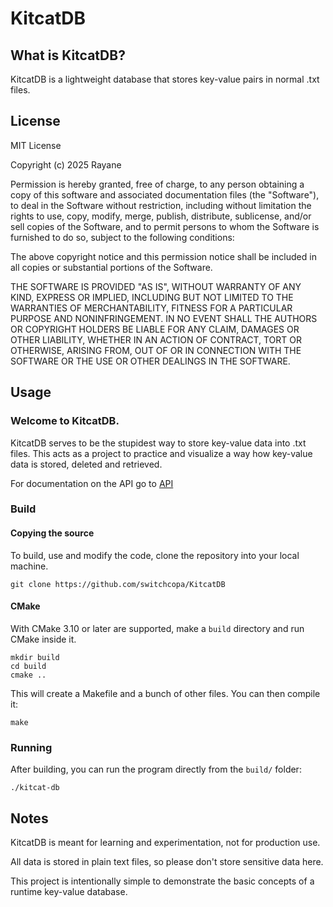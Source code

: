 # KitcatDB

## What is KitcatDB? 

KitcatDB is a lightweight database that stores key-value pairs in normal .txt files.

## License 

MIT License

Copyright (c) 2025 Rayane

Permission is hereby granted, free of charge, to any person obtaining a copy
of this software and associated documentation files (the "Software"), to deal
in the Software without restriction, including without limitation the rights
to use, copy, modify, merge, publish, distribute, sublicense, and/or sell
copies of the Software, and to permit persons to whom the Software is
furnished to do so, subject to the following conditions:

The above copyright notice and this permission notice shall be included in all
copies or substantial portions of the Software.

THE SOFTWARE IS PROVIDED "AS IS", WITHOUT WARRANTY OF ANY KIND, EXPRESS OR
IMPLIED, INCLUDING BUT NOT LIMITED TO THE WARRANTIES OF MERCHANTABILITY,
FITNESS FOR A PARTICULAR PURPOSE AND NONINFRINGEMENT. IN NO EVENT SHALL THE
AUTHORS OR COPYRIGHT HOLDERS BE LIABLE FOR ANY CLAIM, DAMAGES OR OTHER
LIABILITY, WHETHER IN AN ACTION OF CONTRACT, TORT OR OTHERWISE, ARISING FROM,
OUT OF OR IN CONNECTION WITH THE SOFTWARE OR THE USE OR OTHER DEALINGS IN THE
SOFTWARE.

## Usage 

### Welcome to KitcatDB. 

KitcatDB serves to be the stupidest way to store key-value data into .txt files.
This acts as a project to practice and visualize a way how key-value data is
stored, deleted and retrieved.

For documentation on the API go to [API](https://github.com/switchcopa/KitcatDB/docs/api.md)

### Build 

#### Copying the source 

To build, use and modify the code, clone the repository into your local machine.

```
git clone https://github.com/switchcopa/KitcatDB
```

#### CMake

With CMake 3.10 or later are supported, make a `build` directory and run CMake inside it.

```
mkdir build 
cd build 
cmake ..
```

This will create a Makefile and a bunch of other files. You can then compile it:

```
make
```

### Running

After building, you can run the program directly from the `build/` folder:

```
./kitcat-db
```

## Notes 

KitcatDB is meant for learning and experimentation, not for production use.

All data is stored in plain text files, so please don't store sensitive data here.

This project is intentionally simple to demonstrate the basic concepts of a runtime key-value database.
